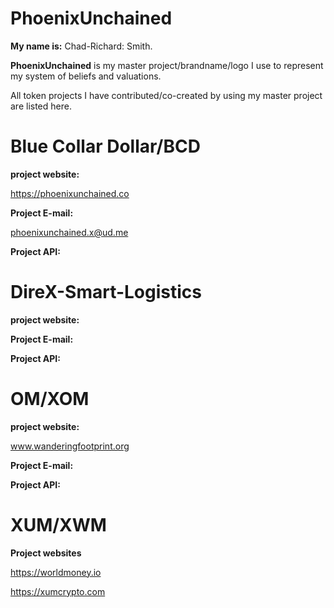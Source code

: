 # PhoenixUnchained
**My name is:** Chad-Richard: Smith.

**PhoenixUnchained** is my master project/brandname/logo I use to represent my system of beliefs and valuations.

All token projects I have contributed/co-created by using my master project are listed here.
# Blue Collar Dollar/BCD
**project website:**

https://phoenixunchained.co

**Project E-mail:**

phoenixunchained.x@ud.me

**Project API:**

# DireX-Smart-Logistics

**project website:**

**Project E-mail:**

**Project API:**

# OM/XOM
**project website:**

www.wanderingfootprint.org

**Project E-mail:**

**Project API:**

# XUM/XWM

**Project websites**

https://worldmoney.io

https://xumcrypto.com 
